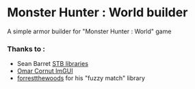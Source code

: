 # Monster Hunter : World builder
A simple armor builder for "Monster Hunter : World" game

### Thanks to : 
- Sean Barret [STB libraries](https://github.com/nothings/stb)
- [Omar Cornut ImGUI](https://github.com/ocornut/imgui)
- [forrestthewoods](https://github.com/forrestthewoods/lib_fts) for his "fuzzy match" library
